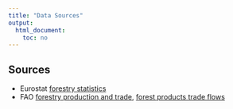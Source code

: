 ```yaml
---
title: "Data Sources"
output: 
  html_document: 
    toc: no 
---
```



## Sources

* Eurostat [forestry statistics](http://ec.europa.eu/eurostat/statistics-explained/index.php/Forestry_statistics)
* FAO [forestry production and trade](http://www.fao.org/faostat/en/#data/FO), [forest products trade flows](http://www.fao.org/faostat/en/#data/FT)


